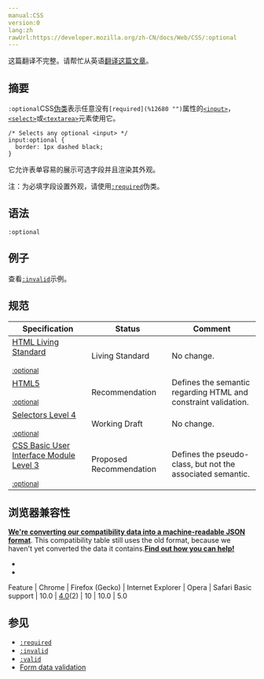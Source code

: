 ```yaml
---
manual:CSS
version:0
lang:zh
rawUrl:https://developer.mozilla.org/zh-CN/docs/Web/CSS/:optional
---
```




这篇翻译不完整。请帮忙从英语[翻译这篇文章](%31326 "")。





## 摘要<a name="摘要"></a>


`:optional`CSS[伪类](%29799 "Pseudo-classes")表示任意没有`[required](%12680 "")`属性的[`<input>`](%394 "HTML <input> 元素用于为基于Web的表单创建交互式控件，以便接受来自用户的数据。")，[`<select>`](%13029 "HTML select (<select>) 元素是一种表单控件，可创建选项菜单。菜单内的选项为<option> , 可以由 <optgroup> 元素分组。选项可以被用户预先选择。")或[`<textarea>`](%13500 "HTML <textarea> 元素表示一个多行纯文本编辑控件。")元素使用它。


```
/* Selects any optional <input> */
input:optional {
  border: 1px dashed black;
}

```


它允许表单容易的展示可选字段并且渲染其外观。



注：为必填字段设置外观，请使用[`:required`](%28150 ":required CSS 伪类 表示 任意 <input> 元素表示任意拥有required属性的 <input> 或 <textarea> 元素使用它. 它允许表单在提交之前容易的展示必填字段并且渲染其外观.")伪类。



## 语法<a name="语法"></a>

```
:optional
```

## 例子<a name="例子"></a>


查看[`:invalid`](%28015 "此页面仍未被本地化, 期待您的翻译!")示例。


## 规范<a name="规范"></a>

Specification | Status | Comment 
 ---  |  ---  |  ---  | 
[HTML Living Standard<br></br><small>:optional</small>](%31327 "") | Living Standard | No change. 
[HTML5<br></br><small>:optional</small>](%31328 "") | Recommendation | Defines the semantic regarding HTML and constraint validation. 
[Selectors Level 4<br></br><small>:optional</small>](%31329 "") | Working Draft | No change. 
[CSS Basic User Interface Module Level 3<br></br><small>:optional</small>](%31330 "") | Proposed Recommendation | Defines the pseudo-class, but not the associated semantic. 


## 浏览器兼容性<a name="浏览器兼容性"></a>


**[We&#39;re converting our compatibility data into a machine-readable JSON format](%3344 "")**. This compatibility table still uses the old format, because we haven&#39;t yet converted the data it contains.**[Find out how you can help!](%3392 "")**


* 
* 

Feature | Chrome | Firefox (Gecko) | Internet Explorer | Opera | Safari 
Basic support | 10.0 | [4.0](%3678 "Released on 2011-03-22.")(2) | 10 | 10.0 | 5.0 




## 参见<a name="参见"></a>

* [`:required`](%28150 ":required CSS 伪类 表示 任意 <input> 元素表示任意拥有required属性的 <input> 或 <textarea> 元素使用它. 它允许表单在提交之前容易的展示必填字段并且渲染其外观.")
* [`:invalid`](%28015 "此页面仍未被本地化, 期待您的翻译!")
* [`:valid`](%28248 ":valid CSS 伪类 表示任何其内容根据设置的输入类型正确地验证的<input> 或 <form> 元素。")
* [Form data validation](%30573 "")



